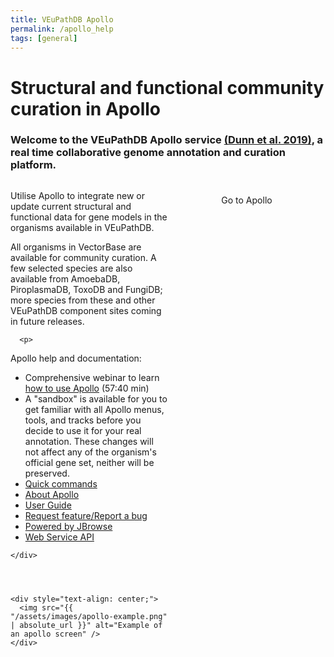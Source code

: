 ```yaml
---
title: VEuPathDB Apollo
permalink: /apollo_help
tags: [general]
---
```

<style>

div.apollo-layout {
  display: flex;
  justify-content: space-between;
}
div.apollo-layout>div {
  width: 60%;
}
div.apollo-layout img {
  width: 40em; 
  margin-top: .5em; 
  margin-left: 1em;  
  border: 1px solid grey;
}
div.centered-button {
  margin-top: 1.5em;
  text-align: center;
}
div.centered-button a {
  text-decoration: none;
}

</style>

<h1>Structural and functional community curation in Apollo</h1>

<div class="static-content">
  <h3>Welcome to the VEuPathDB Apollo service <a target="_blank" href="https://pubmed.ncbi.nlm.nih.gov/30726205">(Dunn et al. 2019)</a>, a real time collaborative genome annotation and curation platform.</h3>

  <div class="apollo-layout">
    <div>
      <p>
        Utilise Apollo to integrate new or update current structural and functional data for gene models in the organisms available in VEuPathDB.
      </p>
      <p>
        All organisms in VectorBase are available for community curation. A few selected species are also available from AmoebaDB, PiroplasmaDB, ToxoDB and FungiDB; more species from these and other VEuPathDB component sites coming in future releases.  
      </p>
      
      <p>
Apollo help and documentation:
<ul> 
  <li>Comprehensive webinar to learn <a href="https://youtu.be/RMXZDBMh8Fo">how to use Apollo</a> (57:40 min)</li>
  <li>A "sandbox" is available for you to get familiar with all Apollo menus, tools, and tracks before you decide to use it for your real annotation. These changes will not affect any of the organism's official gene set, neither will be preserved.</li>
  <li><a href="/a/app/static-content/apolloQuickCommands.html">Quick commands</a></li> 
  <li><a href="https://apollo.veupathdb.org/1613634913933131701353630290/about">About Apollo</a></li> 
  <li><a href="https://genomearchitect.readthedocs.io/en/latest/UsersGuide.html">User Guide</a></li> 
  <li><a href="https://github.com/gmod/apollo/issues/new">Request feature/Report a bug</a></li> 
  <li><a href="https://jbrowse.org/jb2/">Powered by JBrowse</a></li> 
  <li><a href="https://apollo.veupathdb.org/56133187121381847651851098590/jbrowse/web_services/api">Web Service API</a></li> 

</ul>
  </p>
      
    </div>
  

  
  
    <div style="text-align: center;">
      <img src="{{ "/assets/images/apollo-example.png" | absolute_url }}" alt="Example of an apollo screen" />      
    </div>
  </div>

  <div class="centered-button">
      <a class="eupathdb-BigButton" title="Open Apollo in a new tab/window"  href="https://apollo.veupathdb.org/">Go to Apollo</a>
  </div>

</div>


